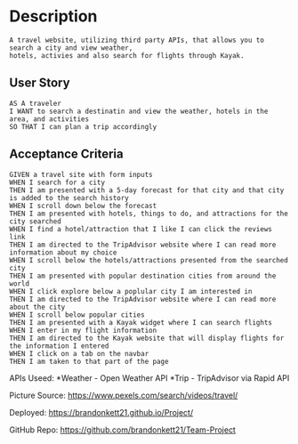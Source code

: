 
# Description

```
A travel website, utilizing third party APIs, that allows you to search a city and view weather, 
hotels, activies and also search for flights through Kayak.
```

## User Story

```
AS A traveler
I WANT to search a destinatin and view the weather, hotels in the area, and activities
SO THAT I can plan a trip accordingly
```

## Acceptance Criteria

```
GIVEN a travel site with form inputs
WHEN I search for a city
THEN I am presented with a 5-day forecast for that city and that city is added to the search history
WHEN I scroll down below the forecast
THEN I am presented with hotels, things to do, and attractions for the city searched
WHEN I find a hotel/attraction that I like I can click the reviews link
THEN I am directed to the TripAdvisor website where I can read more information about my choice
WHEN I scroll below the hotels/attractions presented from the searched city
THEN I am presented with popular destination cities from around the world
WHEN I click explore below a poplular city I am interested in
THEN I am directed to the TripAdvisor website where I can read more about the city
WHEN I scroll below popular cities
THEN I am presented with a Kayak widget where I can search flights
WHEN I enter in my flight information
THEN I am directed to the Kayak website that will display flights for the information I entered
WHEN I click on a tab on the navbar
THEN I am taken to that part of the page
```

APIs Useed:
*Weather - Open Weather API
*Trip - TripAdvisor via Rapid API

Picture Source:
https://www.pexels.com/search/videos/travel/

Deployed: https://brandonkett21.github.io/Project/

GitHub Repo: https://github.com/brandonkett21/Team-Project
